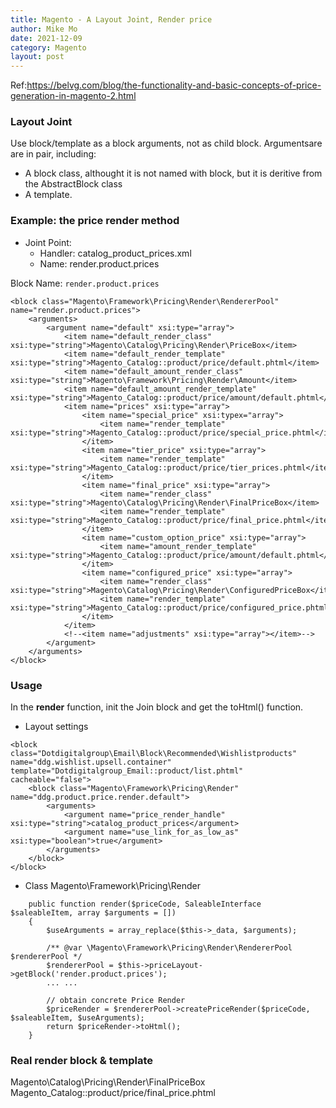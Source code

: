```yaml
---
title: Magento - A Layout Joint, Render price
author: Mike Mo
date: 2021-12-09
category: Magento
layout: post
---
```


Ref:https://belvg.com/blog/the-functionality-and-basic-concepts-of-price-generation-in-magento-2.html

### Layout Joint
Use block/template as a block arguments, not as child block. 
Argumentsare are in pair, including:
- A block class, althought it is not named with block, but it is deritive from the AbstractBlock class
- A template.

### Example: the price render method
- Joint Point: 
  - Handler: catalog_product_prices.xml
  - Name: render.product.prices

Block Name: ```render.product.prices```
```
<block class="Magento\Framework\Pricing\Render\RendererPool" name="render.product.prices">
    <arguments>
        <argument name="default" xsi:type="array">
            <item name="default_render_class" xsi:type="string">Magento\Catalog\Pricing\Render\PriceBox</item>
            <item name="default_render_template" xsi:type="string">Magento_Catalog::product/price/default.phtml</item>
            <item name="default_amount_render_class" xsi:type="string">Magento\Framework\Pricing\Render\Amount</item>
            <item name="default_amount_render_template" xsi:type="string">Magento_Catalog::product/price/amount/default.phtml</item>
            <item name="prices" xsi:type="array">
                <item name="special_price" xsi:typex="array">
                    <item name="render_template" xsi:type="string">Magento_Catalog::product/price/special_price.phtml</item>
                </item>
                <item name="tier_price" xsi:type="array">
                    <item name="render_template" xsi:type="string">Magento_Catalog::product/price/tier_prices.phtml</item>
                </item>
                <item name="final_price" xsi:type="array">
                    <item name="render_class" xsi:type="string">Magento\Catalog\Pricing\Render\FinalPriceBox</item>
                    <item name="render_template" xsi:type="string">Magento_Catalog::product/price/final_price.phtml</item>
                </item>
                <item name="custom_option_price" xsi:type="array">
                    <item name="amount_render_template" xsi:type="string">Magento_Catalog::product/price/amount/default.phtml</item>
                </item>
                <item name="configured_price" xsi:type="array">
                    <item name="render_class" xsi:type="string">Magento\Catalog\Pricing\Render\ConfiguredPriceBox</item>
                    <item name="render_template" xsi:type="string">Magento_Catalog::product/price/configured_price.phtml</item>
                </item>
            </item>
            <!--<item name="adjustments" xsi:type="array"></item>-->
        </argument>
    </arguments>
</block>
```

### Usage
In the <strong>render</strong> function, init the Join block and get the toHtml() function.
- Layout settings
```
<block class="Dotdigitalgroup\Email\Block\Recommended\Wishlistproducts" name="ddg.wishlist.upsell.container" template="Dotdigitalgroup_Email::product/list.phtml" cacheable="false">
    <block class="Magento\Framework\Pricing\Render" name="ddg.product.price.render.default">
        <arguments>
            <argument name="price_render_handle" xsi:type="string">catalog_product_prices</argument>
            <argument name="use_link_for_as_low_as" xsi:type="boolean">true</argument>
        </arguments>
    </block>
</block>
```

- Class Magento\Framework\Pricing\Render
```
    public function render($priceCode, SaleableInterface $saleableItem, array $arguments = [])
    {
        $useArguments = array_replace($this->_data, $arguments);

        /** @var \Magento\Framework\Pricing\Render\RendererPool $rendererPool */
        $rendererPool = $this->priceLayout->getBlock('render.product.prices');
        ... ...

        // obtain concrete Price Render
        $priceRender = $rendererPool->createPriceRender($priceCode, $saleableItem, $useArguments);
        return $priceRender->toHtml();
    }
```

### Real render block & template
Magento\Catalog\Pricing\Render\FinalPriceBox
Magento_Catalog::product/price/final_price.phtml
